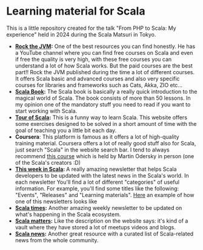 # Learning material for Scala

This is a little repository created for the talk "From PHP to Scala: My experience" held in 2024 during the Scala Matsuri in Tokyo.

* <b>[Rock the JVM](https://rockthejvm.com/):</b> One of the best resources you can find honestly. He has a YouTube channel where you can find free courses on Scala and even if free the quality is very high, with these free courses you can understand a lot of how Scala works. But the paid courses are the best part!! Rock the JVM published during the time a lot of different courses. It offers Scala basic and advanced courses and also very specific courses for libraries and frameworks such as Cats, Akka, ZIO etc...
* <b>[Scala Book](https://docs.scala-lang.org/scala3/book/introduction.html):</b> The Scala book is basically a really quick introduction to the magical world of Scala. The book consists of more than 50 lessons. In my opinion one of the mandatory stuff you need to read if you want to start working with Scala.
* <b>[Tour of Scala](https://tourofscala.com/):</b> This is a funny way to learn Scala. This website offers some exercises designed to be solved in a short amount of time with the goal of teaching you a little bit each day.
* <b>Coursera</b>: This platform is famous as it offers a lot of high-quality training material. Coursera offers a lot of really good stuff also for Scala, just search "Scala" in the website search bar. I tend to always recommend [this course](https://www.coursera.org/specializations/scala) which is held by Martin Odersky in person (one of the Scala's creators :D)
* <b>[This week in Scala](https://petr-zapletal.medium.com/): </b> A really amazing newsletter that helps Scala developers to be updated with the latest news in the Scala's world. In each newsletter You'll find a lot of different "categories" of useful information. For example, you'll find some titles like the following: "Events", "Releases" and "Learning materials".
[Here](https://petr-zapletal.medium.com/this-week-in-scala-mar-11-2024-a9e3192790c2) an example of how one of this newsletters looks like
* <b>[Scala times](https://scalatimes.com/):</b> Another amazing weekly newsletter to be updated on what's happening in the Scala ecosystem.
* <b>[Scala matters](https://www.scalamatters.io/):</b> Like the description on the website says: it's kind of a vault where they have stored a lot of meetups videos and blogs.
* <b>[Scala news](https://www.scalanews.net/):</b> Another great resource with a curated list of Scala-related news from the whole community.


